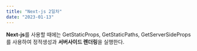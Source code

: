 ```yaml
---
title: "Next-js 2일차"
date: "2023-01-13"
---
```


**Next-js**를 사용할 때에는 GetStaticProps, GetStaticPaths, GetServerSideProps를 사용하여 정적생성과 **서버사이드 렌더링**을 실행한다.